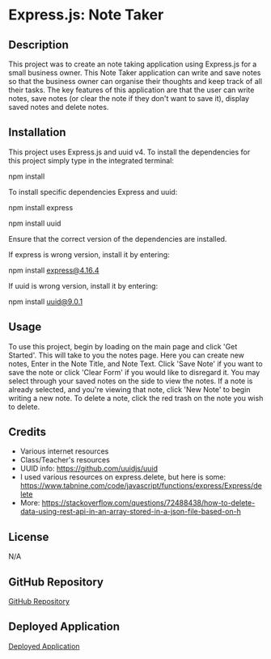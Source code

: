 # Express.js: Note Taker

## Description
This project was to create an note taking application using Express.js for a small business owner. This Note Taker application can write and save notes so that the business owner can organise their thoughts and keep track of all their tasks. The key features of this application are that the user can write notes, save notes (or clear the note if they don't want to save it), display saved notes and delete notes. 

## Installation
This project uses Express.js and uuid v4. To install the dependencies for this project simply type in the integrated terminal: 

npm install

To install specific dependencies Express and uuid:

npm install express

npm install uuid

Ensure that the correct version of the dependencies are installed.

If express is wrong version, install it by entering:

npm install express@4.16.4

If uuid is wrong version, install it by entering:

npm install uuid@9.0.1

## Usage
To use this project, begin by loading on the main page and click 'Get Started'. This will take to you the notes page. Here you can create new notes, Enter in the Note Title, and Note Text. Click 'Save Note' if you want to save the note or click 'Clear Form' if you would like to disregard it. You may select through your saved notes on the side to view the notes. If a note is already selected, and you're viewing that note, click 'New Note' to begin writing a new note. To delete a note, click the red trash on the note you wish to delete.

## Credits
- Various internet resources
- Class/Teacher's resources
- UUID info: https://github.com/uuidjs/uuid
- I used various resources on express.delete, but here is some: https://www.tabnine.com/code/javascript/functions/express/Express/delete
- More: https://stackoverflow.com/questions/72488438/how-to-delete-data-using-rest-api-in-an-array-stored-in-a-json-file-based-on-h

## License
N/A 

## GitHub Repository

[GitHub Repository](https://github.com/HarryP-GitHub/Note-Taker)

## Deployed Application

[Deployed Application]()
